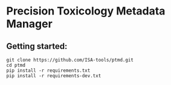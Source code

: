 # Precision Toxicology Metadata Manager


## Getting started:
```shell
git clone https://github.com/ISA-tools/ptmd.git
cd ptmd
pip install -r requirements.txt
pip install -r requirements-dev.txt
```